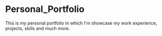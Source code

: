 # Personal_Portfolio
This is my personal portfolio in which I'm showcase my work experience, projects, skills and much more.
